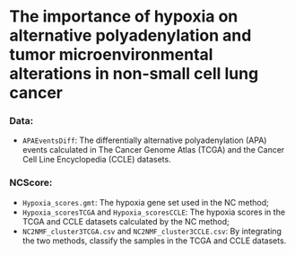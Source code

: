 # The importance of hypoxia on alternative polyadenylation and tumor microenvironmental alterations in non-small cell lung cancer
### Data:
- `APAEventsDiff`: The differentially alternative polyadenylation (APA) events calculated in The Cancer Genome Atlas (TCGA) and the Cancer Cell Line Encyclopedia (CCLE) datasets.

### NCScore:
- `Hypoxia_scores.gmt`: The hypoxia gene set used in the NC method;
- `Hypoxia_scoresTCGA` and `Hypoxia_scoresCCLE`: The hypoxia scores in the TCGA and CCLE datasets calculated by the NC method;
- `NC2NMF_cluster3TCGA.csv` and `NC2NMF_cluster3CCLE.csv`: By integrating the two methods, classify the samples in the TCGA and CCLE datasets.

